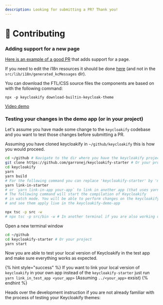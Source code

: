 ```yaml
---
description: Looking for submitting a PR? Thank you!
---
```


# 💟 Contributing

### Adding support for a new page

[Here is an example of a good PR](https://github.com/InseeFrLab/keycloakify/pull/92) that adds support for a page.

If you need to edit the i18n resources it should be done [here](https://github.com/InseeFrLab/keycloakify/blob/58c8306cf467f5884757683cf34428deba55ce57/src/lib/i18n/index.tsx#L9-L30) (and not in the `src/lib/i18n/generated_kcMessages` dir).

You can download the FTL/CSS source files the components are based on with the following command:

`npx -p keycloakify download-builtin-keycloak-theme`

[Video demo](https://user-images.githubusercontent.com/6702424/164304458-934b0e1d-9de7-4bb4-8a1c-e06a70b1636a.mov)

### Testing your changes in the demo app (or in your project)

Let's assume you have made some change to the `keycloakify` codebase and you want to test those changes before submitting a PR.

Assuming you have cloned keycloakify in `~/github/keycloakify` this is how you would proceed.

```bash
cd ~/github # Navigate to the dir where you have the keycloakify project
git clone https://github.com/garronej/keycloakify-starter # Or your project
cd keycloakify
yarn
yarn build
# For the following command you can replace 'keycloakify-starter' by 'my-project'
yarn link-in-starter
# or `yarn link-in-app your-app` to link in another app (that uses yarn)
# The following command will start the compilation of Keycloakify
# in watch mode. You will be able to perform changes on the keycloakify code
# and see them apply live in the keycloakify-demo-app

npx tsc -p src -w 
# npx tsc -p src/bin -w # In another terminal if you are also working on the build tool
```

Open a new terminal window

```bash
cd ~/github
cd keycloakify-starter # Or your project
yarn start
```

Now you are able to test your local version of Keycloakify in the test app and make sure everything works as expected.

{% hint style="success" %}
If you want to link your local version of `keycloakify` in your own app instead of the `keycloakify-starter` just run `yarn link_in_test_app <your_app>` (Assuming `../<your_app>` exsist)
{% endhint %}

Heads over the development instruction if you are not already familiar with the process of testing your Keycloakify themes:
